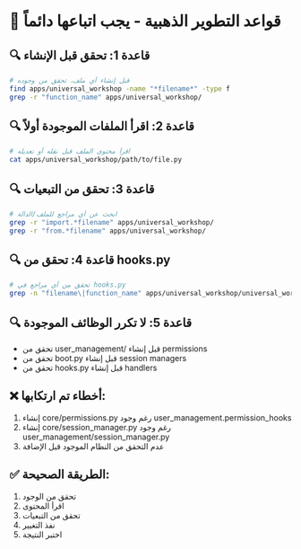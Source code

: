# 📝 قواعد التطوير الذهبية - يجب اتباعها دائماً

## 🔍 قاعدة 1: تحقق قبل الإنشاء
```bash
# قبل إنشاء أي ملف، تحقق من وجوده
find apps/universal_workshop -name "*filename*" -type f
grep -r "function_name" apps/universal_workshop/
```

## 🔍 قاعدة 2: اقرأ الملفات الموجودة أولاً
```bash
# اقرأ محتوى الملف قبل نقله أو تعديله
cat apps/universal_workshop/path/to/file.py
```

## 🔍 قاعدة 3: تحقق من التبعيات
```bash
# ابحث عن أي مراجع للملف/الدالة
grep -r "import.*filename" apps/universal_workshop/
grep -r "from.*filename" apps/universal_workshop/
```

## 🔍 قاعدة 4: تحقق من hooks.py
```bash
# تحقق من أي مراجع في hooks.py
grep -n "filename\|function_name" apps/universal_workshop/universal_workshop/hooks.py
```

## 🔍 قاعدة 5: لا تكرر الوظائف الموجودة
- تحقق من user_management/ قبل إنشاء permissions
- تحقق من boot.py قبل إنشاء session managers  
- تحقق من hooks.py قبل إنشاء handlers

## ❌ أخطاء تم ارتكابها:
1. إنشاء core/permissions.py رغم وجود user_management.permission_hooks
2. إنشاء core/session_manager.py رغم وجود user_management/session_manager.py
3. عدم التحقق من النظام الموجود قبل الإضافة

## ✅ الطريقة الصحيحة:
1. تحقق من الوجود
2. اقرأ المحتوى  
3. تحقق من التبعيات
4. نفذ التغيير
5. اختبر النتيجة
